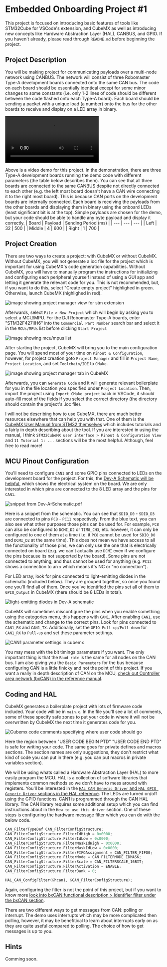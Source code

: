 # Embedded Onboarding Project #1
This project is focused on introducing basic features of tools like STM32Cube for VSCode's extension, and CubeMX as well as introducing new concepts like Hardware Abstraction Layer (HAL), CANBUS, and GPIO. If you haven't already, please read through `README.md` before beginning the project. 

## Project Description
You will be making project for communicating payloads over a multi-node network using CANBUS. The network will consist of three Robomaster Type-A development boards connected onto the same CAN bus. The code on each board should be essentially identical except for some minor changes to some constants (i.e. only 1-2 lines of code should be different between the code flashed onto each Type-A board). Each board should be sending a packet with a unique load (a number) onto the bus for the other boards to receive and display on a LED array in binary.

<video controls>
  <source src="figures/embedded_onboarding_1_demo.mp4" type="video/mp4">
</video>

Above is a video demo for this project. In the demonstration, there are three Type-A development boards running the demo code with different parameters (the table below describes them). You can see that all three boards are connected to the same CANBUS despite not directly connected to each other (e.g. the left most board doesn't have a CAN wire connecting it to the right most board). This is because CAN ports on the development boards are internally connected. Each board is receiving the payloads from the other boards and displaying them in binary using the onboard LEDs (least significant bit is at the top). Simple payloads are chosen for the demo, but your code should be able to handle any byte payload and display it correctly.
| Board | Payload | Sending Period (ms) |
| --- | --- | --- |
| Left | 32 | 500 |
| Middle | 4 | 600 |
| Right | 1 | 700 |

## Project Creation
There are two ways to create a project: with CubeMX or without CubeMX. Without CubeMX, you will not generate a ioc file for the project which is important for using CubeMX's code generation capabilities. Without CubeMX, you will have to manually program the instructions for initializing and configuring each peripheral yourself instead of using a GUI app and letting it generate the relevant code for you. This is not recommended, but, if you want to do this, select "Create empty project" highlighed in green. Otherwise, launch CubeMX (highlighed in red).

![image showing project manager view for stm extension](figures/project_creation.png)

Afterwards, select `File > New Project` which will begin by asking you to select a MCU/MPU. For the DJI Robomaster Type-A boards, enter "STM32F427IIH6" into the `Commercial Part Number` search bar and select it in the `MCUs/MPUs` list before clicking `Start Project`

![image showing mcu/mpus list](figures/cubemx_mpu_list.png)

After starting the project, CubeMX will bring you to the main configuration page. You will spend most of your time on `Pinout & Configuration`, however, for project creation goto `Project Manager` and fill in `Project Name`, `Project Location`, and set `Toolchain/IDE` to `CMake`.

![image showing project manager tab in CubeMX](figures/cubemx_project_manager.png)

Afterwards, you can `Generate Code` and it will generate relevant boilerplate for you in the file location you specified under `Project Location`. Then, import the project using `Import CMake project` back in VSCode, it should auto-fill most of the fields if you select the correct directory (the directory should contain the project's .ioc file).

I will not be describing how to use CubeMX, there are much better resources elsewhere that can help you with that. One of them is the [CubeMX User Manual from STM32 themselves](resources/CubeMX-User-Manual.pdf) which includes tutorials and a fairly in depth describing about the tool. If you are interested in using the manual, I think `STM32CubeMX user interface > Pinout & Configuration View` and `11 Tutorial 1: ...` sections will be the most helpful. Although, feel free to read more!

## MCU Pinout Configuration
You'll need to configure `CAN1` and some GPIO pins connected to LEDs on the development board for the project. For this, the [Dev-A Schematic will be helpful](resources/Dev-A-Schematic.pdf), which shows the electrical system on the board. We are only interested in which pins are connected to the 8 LED array and the pins for `CAN1`.

![snippet from Dev-A-Schematic.pdf](figures/schematic_example.png)

Here is a snippet from the schematic. You can see that `SDIO_D0` - `SDIO_D3` are connected to pins `PC8` - `PC11` respectively. From the blue text, you can also see what other purposes those pins can be used for. For example, `PC8` can also be configured to `DCMI_D2` or `TIM8_CH3`, etc. however, it can only be configured to one of them at a time (i.e. it `PC8` cannot be used for `SDIO_D0` and `DCMI_D2` at the same time). This does not mean we have access to all the functionality of those pins, we can only use the one that is electrically connected on board (e.g. we can't actually use `DCMI` even if we configure the pins because its not supported by the board). Some pins are not connected to anything, and thus cannot be used for anything (e.g. `PC13` shows a connection to an `x` which means it's NC or "no connection").

For LED array, look for pins connected to light-emitting diodes in the schematic (included below). They are grouped together, so once you found one you'll find all of them. Once you've identified the pins set all of them to `GPIO_Output` in CubeMX (there should be 8 LEDs in total).

![light-emitting diodes in Dev-A schematic](figures/light_emitting_diodes_symbols.png)

CubeMX will sometimes misconfigure the pins when you enable something using the categories menu, this happens with `CAN1`. After enabling `CAN1`, use the schematic and change to the correct pins. Look for pins connected to `CAN1_RX` and `CAN1_TX`. Additionally, set the `GPIO Pull-up/Pull-down` for `CAN1_RX` to `Pull-up` and set these parameter settings.

![CAN1 parameter settings in cubemx](figures/can_parameters.png)

You may mess with the bit timings parameters if you want. The only important thing is that the `Baud rate` is the same for all nodes on the CAN bus. I am also giving you the `Basic Parameters` for the bus because configuring CAN is a little finicky and not the point of this project. If you want a really in depth description of CAN on the MCU, [check out Controller area network (bxCAN) in the reference manual](resources/STM32F427xx-Reference-Manual.pdf).

## Coding and HAL
CubeMX generates a boilerplate project with lots of firmware code included. Your code will be in `main.c`. In the file you'll see a lot of comments, some of these specify safe zones to put your code in where it will not be overwritten by CubeMX the next time it generates code for you.

![Cubemx code comments specifying where user code should go](figures/cubemx_code_comments.png)

Here the region between "USER CODE BEGIN PTD" "USER CODE END PTD" is safe for writing your code. The same goes for private defines and macros sections. The section names are only suggestions, they don't restrict what kind of code you can put in there (e.g. you can put macros in private variables section). 

We will be using whats called a Hardware Abstraction Layer (HAL) to more easily program the MCU. HAL is a collection of software libraries that implements common methods so we don't have to mess around with registers. You'll be interested in the [`HAL CAN Generic Driver` and `HAL GPIO Generic Driver` sections in the HAL reference](resources/UM1725-STMF4-HAL-LL.pdf). The LEDs are turned on/off using the GPIO functions. CAN1 is programmed through the CAN HAL library. The CAN library requires some additional setup which you can find instructions about in the `How to use this driver` section. One of these steps is configuring the hardware message filter which you can do with the below code.

```c++
CAN_FilterTypeDef CAN_FilterConfigStructure;
CAN_FilterConfigStructure.FilterIdHigh = 0x0000;
CAN_FilterConfigStructure.FilterIdLow = 0x0000;
CAN_FilterConfigStructure.FilterMaskIdHigh = 0x0000;
CAN_FilterConfigStructure.FilterMaskIdLow = 0x0000;
CAN_FilterConfigStructure.FilterFIFOAssignment = CAN_FILTER_FIFO0;
CAN_FilterConfigStructure.FilterMode = CAN_FILTERMODE_IDMASK;
CAN_FilterConfigStructure.FilterScale = CAN_FILTERSCALE_16BIT;
CAN_FilterConfigStructure.FilterActivation = ENABLE;
CAN_FilterConfigStructure.FilterBank = 0;

HAL_CAN_ConfigFilter(&hcan1, &CAN_FilterConfigStructure);
```

Again, configuring the filter is not the point of this project, but if you want to know more [look into bxCAN functional description > Identifier filter under the bxCAN section](resources/STM32F427xx-Reference-Manual.pdf).

There are two different ways to get messages from CAN: polling or interrupt. The demo uses interrupts which may be more complicated then polling, however, it may be benefitical to learn about interrupts early on as they are quite useful compared to polling. The choice of how to get messages is up to you.

## Hints
Comming soon.